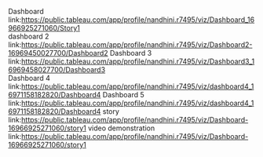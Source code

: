 Dashboard link:https://public.tableau.com/app/profile/nandhini.r7495/viz/Dashboard_16966925271060/Story1  
dashboard 2 link:https://public.tableau.com/app/profile/nandhini.r7495/viz/Dashboard2-16969450027700/Dashboard2
Dashboard 3 link:https://public.tableau.com/app/profile/nandhini.r7495/viz/Dashboard3_16969458027700/Dashboard3  
Dashboard 4 link:https://public.tableau.com/app/profile/nandhini.r7495/viz/dashboard4_16971158182820/Dashboard4
Dashboard 5 link:https://public.tableau.com/app/profile/nandhini.r7495/viz/dashboard4_16971158182820/Dashboard4
story link:https://public.tableau.com/app/profile/nandhini.r7495/viz/Dashboard-16966925271060/story1
video demonstration link:https://public.tableau.com/app/profile/nandhini.r7495/viz/Dashboard-16966925271060/story1
